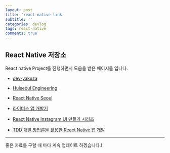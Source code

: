 ```yaml
---
layout: post
title: 'react-native link'
subtitle: ''
categories: devlog
tags: react-native
comments: true
---
```


## React Native 저장소

React native Project를 진행하면서 도움을 받은 페이지들 입니다.

- [dev-yakuza](https://dev-yakuza.github.io/ko/react-native/)

- [Huiseoul Engineering](https://engineering.huiseoul.com/%EB%A6%AC%EC%95%A1%ED%8A%B8%EB%84%A4%EC%9D%B4%ED%8B%B0%EB%B8%8C%EC%97%90%EC%84%9C-%ED%83%80%EC%9E%85%EC%8A%A4%ED%81%AC%EB%A6%BD%ED%8A%B8-%EC%82%AC%EC%9A%A9%ED%95%98%EA%B8%B0-2018-2ea78fe8f553?gi=e99825692486)

- [React Native Seoul](https://reactnativeseoul.org/)

- [라이더스 앱 개발기](http://woowabros.github.io/experience/2018/05/19/build-app-by-react-native.html)

- [React Native Instagram UI 만들기 시리즈 ](https://steempeak.com/@anpigon/react-native-ui-1)

- [TDD 개발 방법론을 활용한 React Native 앱 개발](https://www.inflearn.com/course/React-TDD/dashboard)

---

좋은 자료를 구할 때 마다 계속 업데이트 하겠습니다.!